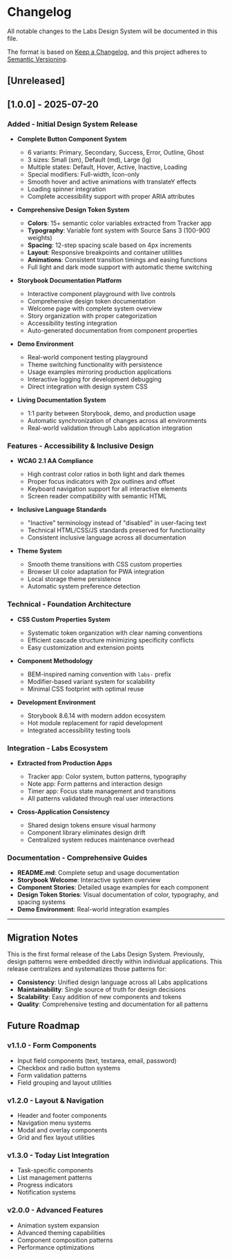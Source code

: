 # Changelog

All notable changes to the Labs Design System will be documented in this file.

The format is based on [Keep a Changelog](https://keepachangelog.com/en/1.0.0/),
and this project adheres to [Semantic Versioning](https://semver.org/spec/v2.0.0.html).

## [Unreleased]

## [1.0.0] - 2025-07-20

### Added - Initial Design System Release
- **Complete Button Component System**
  - 6 variants: Primary, Secondary, Success, Error, Outline, Ghost
  - 3 sizes: Small (sm), Default (md), Large (lg)
  - Multiple states: Default, Hover, Active, Inactive, Loading
  - Special modifiers: Full-width, Icon-only
  - Smooth hover and active animations with translateY effects
  - Loading spinner integration
  - Complete accessibility support with proper ARIA attributes

- **Comprehensive Design Token System**
  - **Colors**: 15+ semantic color variables extracted from Tracker app
  - **Typography**: Variable font system with Source Sans 3 (100-900 weights)
  - **Spacing**: 12-step spacing scale based on 4px increments
  - **Layout**: Responsive breakpoints and container utilities
  - **Animations**: Consistent transition timings and easing functions
  - Full light and dark mode support with automatic theme switching

- **Storybook Documentation Platform**
  - Interactive component playground with live controls
  - Comprehensive design token documentation
  - Welcome page with complete system overview
  - Story organization with proper categorization
  - Accessibility testing integration
  - Auto-generated documentation from component properties

- **Demo Environment**
  - Real-world component testing playground
  - Theme switching functionality with persistence
  - Usage examples mirroring production applications
  - Interactive logging for development debugging
  - Direct integration with design system CSS

- **Living Documentation System**
  - 1:1 parity between Storybook, demo, and production usage
  - Automatic synchronization of changes across all environments
  - Real-world validation through Labs application integration

### Features - Accessibility & Inclusive Design
- **WCAG 2.1 AA Compliance**
  - High contrast color ratios in both light and dark themes
  - Proper focus indicators with 2px outlines and offset
  - Keyboard navigation support for all interactive elements
  - Screen reader compatibility with semantic HTML

- **Inclusive Language Standards**
  - "Inactive" terminology instead of "disabled" in user-facing text
  - Technical HTML/CSS/JS standards preserved for functionality
  - Consistent inclusive language across all documentation

- **Theme System**
  - Smooth theme transitions with CSS custom properties
  - Browser UI color adaptation for PWA integration
  - Local storage theme persistence
  - Automatic system preference detection

### Technical - Foundation Architecture
- **CSS Custom Properties System**
  - Systematic token organization with clear naming conventions
  - Efficient cascade structure minimizing specificity conflicts
  - Easy customization and extension points

- **Component Methodology**
  - BEM-inspired naming convention with `labs-` prefix
  - Modifier-based variant system for scalability
  - Minimal CSS footprint with optimal reuse

- **Development Environment**
  - Storybook 8.6.14 with modern addon ecosystem
  - Hot module replacement for rapid development
  - Integrated accessibility testing tools

### Integration - Labs Ecosystem
- **Extracted from Production Apps**
  - Tracker app: Color system, button patterns, typography
  - Note app: Form patterns and interaction design
  - Timer app: Focus state management and transitions
  - All patterns validated through real user interactions

- **Cross-Application Consistency**
  - Shared design tokens ensure visual harmony
  - Component library eliminates design drift
  - Centralized system reduces maintenance overhead

### Documentation - Comprehensive Guides
- **README.md**: Complete setup and usage documentation
- **Storybook Welcome**: Interactive system overview
- **Component Stories**: Detailed usage examples for each component
- **Design Token Stories**: Visual documentation of color, typography, and spacing systems
- **Demo Environment**: Real-world integration examples

---

## Migration Notes

This is the first formal release of the Labs Design System. Previously, design patterns were embedded directly within individual applications. This release centralizes and systematizes those patterns for:

- **Consistency**: Unified design language across all Labs applications
- **Maintainability**: Single source of truth for design decisions
- **Scalability**: Easy addition of new components and tokens
- **Quality**: Comprehensive testing and documentation for all patterns

## Future Roadmap

### v1.1.0 - Form Components
- Input field components (text, textarea, email, password)
- Checkbox and radio button systems
- Form validation patterns
- Field grouping and layout utilities

### v1.2.0 - Layout & Navigation
- Header and footer components
- Navigation menu systems
- Modal and overlay components
- Grid and flex layout utilities

### v1.3.0 - Today List Integration
- Task-specific components
- List management patterns
- Progress indicators
- Notification systems

### v2.0.0 - Advanced Features
- Animation system expansion
- Advanced theming capabilities
- Component composition patterns
- Performance optimizations
